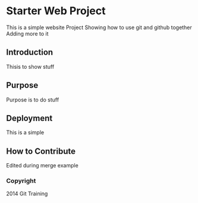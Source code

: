 # Starter Web Project

This is a simple website Project
Showing how to use git and github together
Adding more to it

## Introduction

Thisis to show stuff

## Purpose

Purpose is to do stuff

## Deployment

This is a simple

## How to Contribute

Edited during merge example

### Copyright

2014 Git Training
